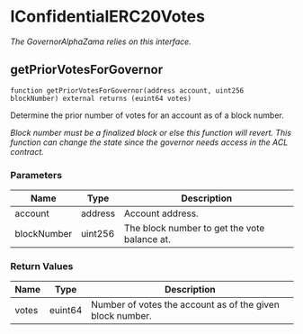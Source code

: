 # IConfidentialERC20Votes

_The GovernorAlphaZama relies on this interface._

## getPriorVotesForGovernor

```solidity
function getPriorVotesForGovernor(address account, uint256 blockNumber) external returns (euint64 votes)
```

Determine the prior number of votes for an account as of a block number.

_Block number must be a finalized block or else this function will revert. This function can change the state since the
governor needs access in the ACL contract._

### Parameters

| Name        | Type    | Description                                  |
| ----------- | ------- | -------------------------------------------- |
| account     | address | Account address.                             |
| blockNumber | uint256 | The block number to get the vote balance at. |

### Return Values

| Name  | Type    | Description                                               |
| ----- | ------- | --------------------------------------------------------- |
| votes | euint64 | Number of votes the account as of the given block number. |
